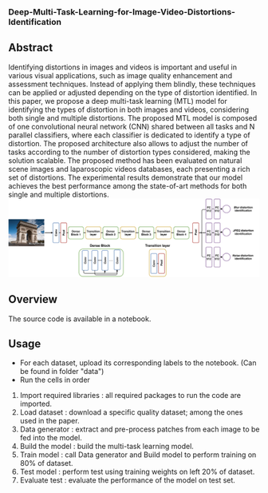 ### Deep-Multi-Task-Learning-for-Image-Video-Distortions-Identification

## Abstract

Identifying distortions in images and videos is important and useful in various visual applications, such as image quality enhancement and assessment techniques. Instead of applying them blindly, these techniques can be applied or adjusted depending on the type of distortion identified. In this paper, we propose a deep multi-task learning (MTL) model for identifying the types of distortion in both images and videos, considering both single and multiple distortions. The proposed MTL model is composed of one convolutional neural network (CNN) shared between all tasks and N parallel classifiers, where each classifier is dedicated to identify a type of distortion. The proposed architecture also allows to adjust the number of tasks according to the number of distortion types considered, making the solution scalable. The proposed method has been evaluated on natural scene images and laparoscopic videos databases, each presenting a rich set of distortions. The experimental results demonstrate that our model achieves the best performance among the state-of-art methods for both single and multiple distortions.
![](https://github.com/zoubidaameur/Deep-Multi-Task-Learning-for-Image-Video-Distortions-Identification/blob/main/image-1.png)


## Overview
The source code is available in a notebook.


## Usage
* For each dataset, upload its corresponding labels to the notebook. (Can be found in folder "data")
* Run the cells in order
1. Import required libraries :  all required packages to run the code are imported.
3. Load dataset : download a specific quality dataset; among the ones used in the paper.
4. Data generator :  extract and pre-process patches from each image to be fed into the model.
5. Build the model : build the multi-task learning model.
6. Train model : call Data generator and Build model to perform training on 80% of dataset.
7. Test model : perform test using training weights on left 20% of dataset.
8. Evaluate test : evaluate the performance of the model on test set.



